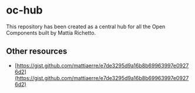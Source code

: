 # oc-hub

This repository has been created as a central hub for all the Open Components built by Mattia Richetto.

## Other resources

- [https://gist.github.com/mattiaerre/e7de3295d9a16b8b69963997e09276d2](https://gist.github.com/mattiaerre/e7de3295d9a16b8b69963997e09276d2)
